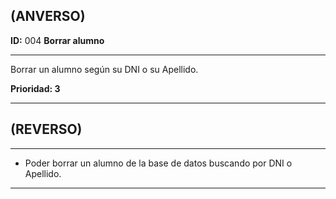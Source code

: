 ## (ANVERSO)
**ID:** 004 **Borrar alumno**

----

Borrar un alumno según su DNI o su Apellido.

**Prioridad: 3**

----
## (REVERSO)
----

* Poder borrar un alumno de la base de datos buscando por DNI o Apellido.
----

